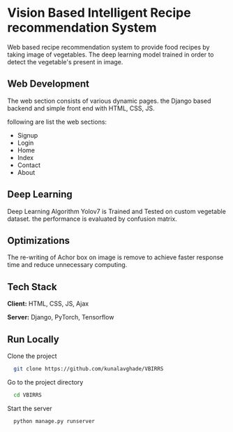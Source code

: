 
# Vision Based Intelligent Recipe recommendation System 

Web based recipe recommendation system to provide food recipes by taking image of vegetables. The deep learning model trained in order to detect the vegetable's present in image.  


## Web Development
The web section consists of various dynamic pages. the Django based backend and simple front end with HTML, CSS, JS.

following are list the web sections:
- Signup
- Login
- Home 
- Index
- Contact
- About


## Deep Learning 

Deep Learning Algorithm Yolov7 is Trained and Tested on custom vegetable dataset. the performance is evaluated by confusion matrix.


## Optimizations

The re-writing of Achor box on image is remove to achieve faster response time and reduce unnecessary computing. 


## Tech Stack

**Client:** HTML, CSS, JS, Ajax

**Server:** Django, PyTorch, Tensorflow


## Run Locally

Clone the project

```bash
  git clone https://github.com/kunalavghade/VBIRRS
```

Go to the project directory

```bash
  cd VBIRRS
```


Start the server

```bash
  python manage.py runserver
```

